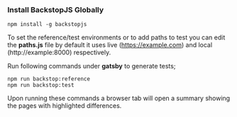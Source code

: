  
### Install BackstopJS Globally
```
npm install -g backstopjs
```

To set the reference/test environments or to add paths to test you can edit the **paths.js** file 
by default it uses live (https://example.com) and local (http://example:8000) respectively. 

Run following commands under **gatsby** to generate tests;

```
npm run backstop:reference
npm run backstop:test
```

Upon running these commands a browser tab will open a summary showing the pages with highlighted differences.



